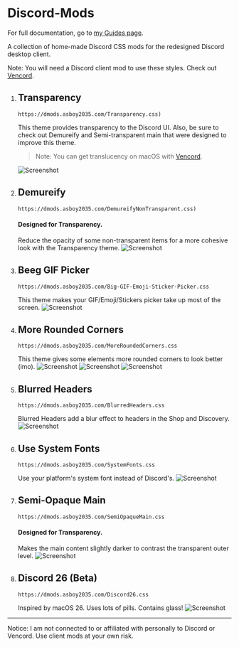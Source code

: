 # Discord-Mods

For full documentation, go to [my Guides page](https://guides.asboy2035.com/themes/web/discordThemes).

A collection of home-made Discord CSS mods for the redesigned Discord desktop client.

Note: You will need a Discord client mod to use these styles. Check out [Vencord](https://vencord.dev).

1. ## Transparency
    ```
    https://dmods.asboy2035.com/Transparency.css)
    ```
    
    This theme provides transparency to the Discord UI. Also, be sure to check out Demureify and Semi-transparent main
    that were designed to improve this theme.
    > Note: You can get translucency on macOS with [Vencord](https://vencord.dev).
    
    ![Screenshot](/screenshots/transparency.png)

2. ## Demureify
    ```
    https://dmods.asboy2035.com/DemureifyNonTransparent.css)
    ```
    
    #### Designed for Transparency.
    
    Reduce the opacity of some non-transparent items for a more cohesive look with the Transparency theme.
    ![Screenshot](/screenshots/demureify.png)

3. ## Beeg GIF Picker
    ```
    https://dmods.asboy2035.com/Big-GIF-Emoji-Sticker-Picker.css
    ```
    This theme makes your GIF/Emoji/Stickers picker take up most of the screen.
    ![Screenshot](/screenshots/beegGif.png)

4. ## More Rounded Corners
    ```
    https://dmods.asboy2035.com/MoreRoundedCorners.css
    ```
    This theme gives some elements more rounded corners to look better (imo).
    ![Screenshot](/screenshots/roundedCorners/attachment.png)
    ![Screenshot](/screenshots/roundedCorners/context.png)
    ![Screenshot](/screenshots/roundedCorners/inbox.png)

5. ## Blurred Headers
    ```
    https://dmods.asboy2035.com/BlurredHeaders.css
    ```
    Blurred Headers add a blur effect to headers in the Shop and Discovery.
    ![Screenshot](/screenshots/blurredHeaders.png)

6. ## Use System Fonts
    ```
    https://dmods.asboy2035.com/SystemFonts.css
    ```
    Use your platform's system font instead of Discord's.
    ![Screenshot](/screenshots/systemFonts.png)

7. ## Semi-Opaque Main
    ```
    https://dmods.asboy2035.com/SemiOpaqueMain.css
    ```
    #### Designed for Transparency.
    Makes the main content slightly darker to contrast the transparent outer level.
    ![Screenshot](/screenshots/semiOpaqueMain.png)

8. ## Discord 26 (Beta)
    ```
    https://dmods.asboy2035.com/Discord26.css
    ```
    Inspired by macOS 26. Uses lots of pills. Contains glass!
    ![Screenshot](/screenshots/Discord-26.png)

---
Notice: I am not connected to or affiliated with personally to Discord or Vencord. Use client mods at your own risk.
